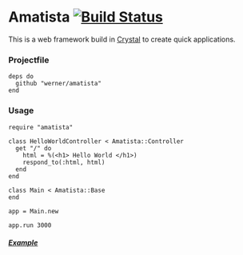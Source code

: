 # Amatista [![Build Status](https://travis-ci.org/werner/amatista.png)](https://travis-ci.org/werner/amatista)

This is a web framework build in [Crystal](https://github.com/manastech/crystal) to create quick applications.

### Projectfile

```crystal
deps do
  github "werner/amatista"
end
```

### Usage

```
require "amatista"

class HelloWorldController < Amatista::Controller
  get "/" do
    html = %(<h1> Hello World </h1>)
    respond_to(:html, html)
  end
end

class Main < Amatista::Base
end

app = Main.new

app.run 3000

```
##### [Example](https://github.com/werner/todo_crystal)

